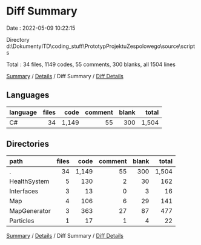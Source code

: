 # Diff Summary

Date : 2022-05-09 10:22:15

Directory d:\DokumentyITD\coding_stuff\PrototypProjektuZespolowego\source\scripts

Total : 34 files,  1149 codes, 55 comments, 300 blanks, all 1504 lines

[Summary](results.md) / [Details](details.md) / Diff Summary / [Diff Details](diff-details.md)

## Languages
| language | files | code | comment | blank | total |
| :--- | ---: | ---: | ---: | ---: | ---: |
| C# | 34 | 1,149 | 55 | 300 | 1,504 |

## Directories
| path | files | code | comment | blank | total |
| :--- | ---: | ---: | ---: | ---: | ---: |
| . | 34 | 1,149 | 55 | 300 | 1,504 |
| HealthSystem | 5 | 130 | 2 | 30 | 162 |
| Interfaces | 3 | 13 | 0 | 3 | 16 |
| Map | 4 | 106 | 6 | 29 | 141 |
| MapGenerator | 3 | 363 | 27 | 87 | 477 |
| Particles | 1 | 17 | 1 | 4 | 22 |

[Summary](results.md) / [Details](details.md) / Diff Summary / [Diff Details](diff-details.md)